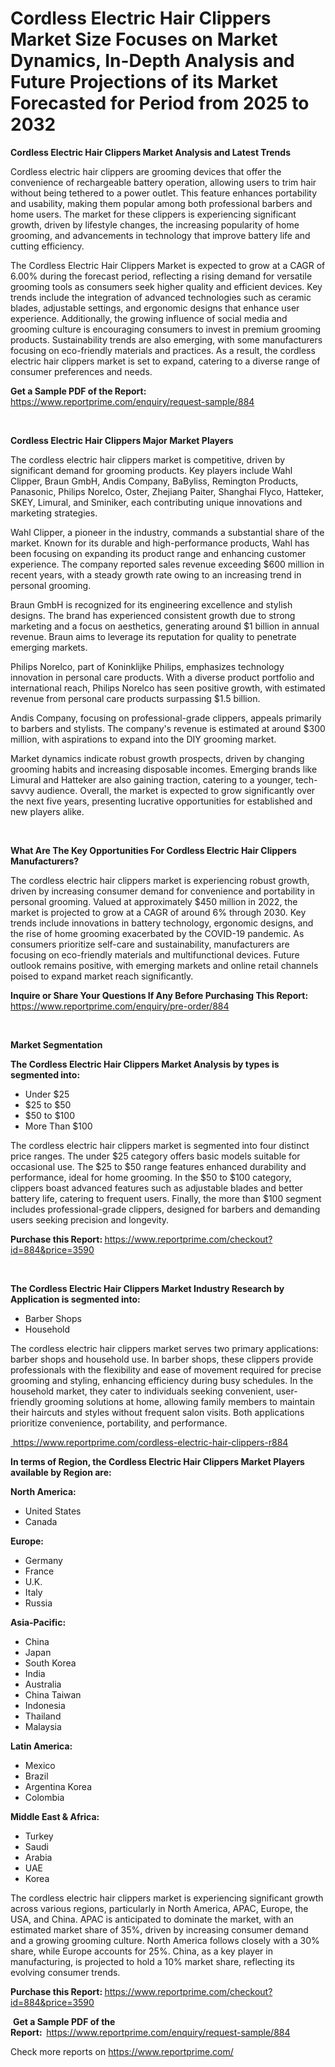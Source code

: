 <p><h1>Cordless Electric Hair Clippers Market Size Focuses on Market Dynamics, In-Depth Analysis and Future Projections of its Market Forecasted for Period from 2025 to 2032</h1></p><p><strong>Cordless Electric Hair Clippers Market Analysis and Latest Trends</strong></p>
<p><p>Cordless electric hair clippers are grooming devices that offer the convenience of rechargeable battery operation, allowing users to trim hair without being tethered to a power outlet. This feature enhances portability and usability, making them popular among both professional barbers and home users. The market for these clippers is experiencing significant growth, driven by lifestyle changes, the increasing popularity of home grooming, and advancements in technology that improve battery life and cutting efficiency.</p><p>The Cordless Electric Hair Clippers Market is expected to grow at a CAGR of 6.00% during the forecast period, reflecting a rising demand for versatile grooming tools as consumers seek higher quality and efficient devices. Key trends include the integration of advanced technologies such as ceramic blades, adjustable settings, and ergonomic designs that enhance user experience. Additionally, the growing influence of social media and grooming culture is encouraging consumers to invest in premium grooming products. Sustainability trends are also emerging, with some manufacturers focusing on eco-friendly materials and practices. As a result, the cordless electric hair clippers market is set to expand, catering to a diverse range of consumer preferences and needs.</p></p>
<p><strong>Get a Sample PDF of the Report:&nbsp;</strong> <a href="https://www.reportprime.com/enquiry/request-sample/884?utm_campaign=3069&utm_medium=2&utm_source=Github&utm_content=ia&utm_term=18032025&utm_id=cordless-electric-hair-clippers">https://www.reportprime.com/enquiry/request-sample/884</a></p>
<p>&nbsp;</p>
<p><strong>Cordless Electric Hair Clippers Major Market Players</strong></p>
<p><p>The cordless electric hair clippers market is competitive, driven by significant demand for grooming products. Key players include Wahl Clipper, Braun GmbH, Andis Company, BaByliss, Remington Products, Panasonic, Philips Norelco, Oster, Zhejiang Paiter, Shanghai Flyco, Hatteker, SKEY, Limural, and Sminiker, each contributing unique innovations and marketing strategies.</p><p>Wahl Clipper, a pioneer in the industry, commands a substantial share of the market. Known for its durable and high-performance products, Wahl has been focusing on expanding its product range and enhancing customer experience. The company reported sales revenue exceeding $600 million in recent years, with a steady growth rate owing to an increasing trend in personal grooming.</p><p>Braun GmbH is recognized for its engineering excellence and stylish designs. The brand has experienced consistent growth due to strong marketing and a focus on aesthetics, generating around $1 billion in annual revenue. Braun aims to leverage its reputation for quality to penetrate emerging markets.</p><p>Philips Norelco, part of Koninklijke Philips, emphasizes technology innovation in personal care products. With a diverse product portfolio and international reach, Philips Norelco has seen positive growth, with estimated revenue from personal care products surpassing $1.5 billion.</p><p>Andis Company, focusing on professional-grade clippers, appeals primarily to barbers and stylists. The company's revenue is estimated at around $300 million, with aspirations to expand into the DIY grooming market.</p><p>Market dynamics indicate robust growth prospects, driven by changing grooming habits and increasing disposable incomes. Emerging brands like Limural and Hatteker are also gaining traction, catering to a younger, tech-savvy audience. Overall, the market is expected to grow significantly over the next five years, presenting lucrative opportunities for established and new players alike.</p></p>
<p>&nbsp;</p>
<p><strong>What Are The Key Opportunities For Cordless Electric Hair Clippers Manufacturers?</strong></p>
<p><p>The cordless electric hair clippers market is experiencing robust growth, driven by increasing consumer demand for convenience and portability in personal grooming. Valued at approximately $450 million in 2022, the market is projected to grow at a CAGR of around 6% through 2030. Key trends include innovations in battery technology, ergonomic designs, and the rise of home grooming exacerbated by the COVID-19 pandemic. As consumers prioritize self-care and sustainability, manufacturers are focusing on eco-friendly materials and multifunctional devices. Future outlook remains positive, with emerging markets and online retail channels poised to expand market reach significantly.</p></p>
<p><strong>Inquire or Share Your Questions If Any Before Purchasing This Report:</strong> <a href="https://www.reportprime.com/enquiry/pre-order/884?utm_campaign=3069&utm_medium=2&utm_source=Github&utm_content=ia&utm_term=18032025&utm_id=cordless-electric-hair-clippers">https://www.reportprime.com/enquiry/pre-order/884</a></p>
<p>&nbsp;</p>
<p><strong>Market Segmentation</strong></p>
<p><strong>The Cordless Electric Hair Clippers Market Analysis by types is segmented into:</strong></p>
<p><ul><li>Under $25</li><li>$25 to $50</li><li>$50 to $100</li><li>More Than $100</li></ul></p>
<p><p>The cordless electric hair clippers market is segmented into four distinct price ranges. The under $25 category offers basic models suitable for occasional use. The $25 to $50 range features enhanced durability and performance, ideal for home grooming. In the $50 to $100 category, clippers boast advanced features such as adjustable blades and better battery life, catering to frequent users. Finally, the more than $100 segment includes professional-grade clippers, designed for barbers and demanding users seeking precision and longevity.</p></p>
<p><strong>Purchase this Report:&nbsp;</strong><a href="https://www.reportprime.com/checkout?id=884&price=3590&utm_campaign=3069&utm_medium=2&utm_source=Github&utm_content=ia&utm_term=18032025&utm_id=cordless-electric-hair-clippers">https://www.reportprime.com/checkout?id=884&price=3590</a></p>
<p>&nbsp;</p>
<p><strong>The Cordless Electric Hair Clippers Market Industry Research by Application is segmented into:</strong></p>
<p><ul><li>Barber Shops</li><li>Household</li></ul></p>
<p><p>The cordless electric hair clippers market serves two primary applications: barber shops and household use. In barber shops, these clippers provide professionals with the flexibility and ease of movement required for precise grooming and styling, enhancing efficiency during busy schedules. In the household market, they cater to individuals seeking convenient, user-friendly grooming solutions at home, allowing family members to maintain their haircuts and styles without frequent salon visits. Both applications prioritize convenience, portability, and performance.</p></p>
<p><a href="https://www.reportprime.com/cordless-electric-hair-clippers-r884?utm_campaign=3069&utm_medium=2&utm_source=Github&utm_content=ia&utm_term=18032025&utm_id=cordless-electric-hair-clippers">&nbsp;https://www.reportprime.com/cordless-electric-hair-clippers-r884</a></p>
<p><strong>In terms of Region, the Cordless Electric Hair Clippers Market Players available by Region are:</strong></p>
<p>
    <p> <strong> North America: </strong>
        <ul>
            <li>United States</li>
            <li>Canada</li>
        </ul>
        </p> 
    <p> <strong> Europe: </strong>
        <ul>
            <li>Germany</li>
            <li>France</li>
            <li>U.K.</li>
            <li>Italy</li>
            <li>Russia</li>
        </ul>
        </p> 
    <p> <strong> Asia-Pacific: </strong>
        <ul>
            <li>China</li>
            <li>Japan</li>
            <li>South Korea</li>
            <li>India</li>
            <li>Australia</li>
            <li>China Taiwan</li>
            <li>Indonesia</li>
            <li>Thailand</li>
            <li>Malaysia</li>
        </ul>
        </p> 
    <p> <strong> Latin America: </strong>
        <ul>
            <li>Mexico</li>
            <li>Brazil</li>
            <li>Argentina Korea</li>
            <li>Colombia</li>
        </ul>
        </p> 
    <p> <strong> Middle East & Africa: </strong>
        <ul>
            <li>Turkey</li>
            <li>Saudi</li>
            <li>Arabia</li>
            <li>UAE</li>
            <li>Korea</li>
        </ul>
    </p>
    </p>
<p><p>The cordless electric hair clippers market is experiencing significant growth across various regions, particularly in North America, APAC, Europe, the USA, and China. APAC is anticipated to dominate the market, with an estimated market share of 35%, driven by increasing consumer demand and a growing grooming culture. North America follows closely with a 30% share, while Europe accounts for 25%. China, as a key player in manufacturing, is projected to hold a 10% market share, reflecting its evolving consumer trends.</p></p>
<p><strong>Purchase this Report: </strong><a href="https://www.reportprime.com/checkout?id=884&price=3590&utm_campaign=3069&utm_medium=2&utm_source=Github&utm_content=ia&utm_term=18032025&utm_id=cordless-electric-hair-clippers">https://www.reportprime.com/checkout?id=884&price=3590</a></p>
<p>&nbsp;<strong>Get a Sample PDF of the Report:&nbsp;&nbsp;</strong><a href="https://www.reportprime.com/enquiry/request-sample/884?utm_campaign=3069&utm_medium=2&utm_source=Github&utm_content=ia&utm_term=18032025&utm_id=cordless-electric-hair-clippers">https://www.reportprime.com/enquiry/request-sample/884</a></p>
<p><strong></strong></p>
<p>Check more reports on <a href="https://www.reportprime.com/?utm_campaign=3069&utm_medium=2&utm_source=Github&utm_content=ia&utm_term=18032025&utm_id=cordless-electric-hair-clippers">https://www.reportprime.com/</a></p>